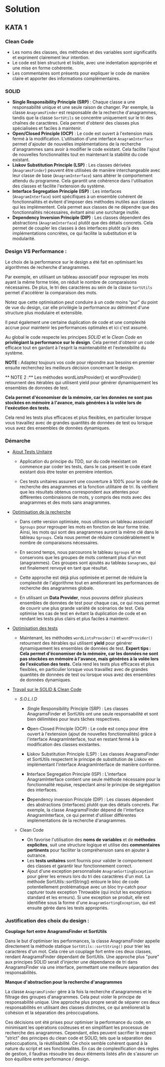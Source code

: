 # Solution

## KATA 1

### Clean Code
- Les noms des classes, des méthodes et des variables sont significatifs et expriment clairement leur intention.
- Le code est bien structuré et lisible, avec une indentation appropriée et une mise en forme cohérente.
- Les commentaires sont présents pour expliquer le code de manière claire et apporter des informations complémentaires.

### SOLID
- **Single Responsibility Principle (SRP)** : Chaque classe a une responsabilité unique et une seule raison de changer. Par exemple, la classe `AnagramsFinder` est responsable de la recherche d'anagrammes, tandis que la classe `SortUtils` se concentre uniquement sur le tri des chaînes de caractères. Cela permet d'obtenir des classes plus spécialisées et faciles à maintenir.
- **Open/Closed Principle (OCP)** : Le code est ouvert à l'extension mais fermé à la modification. L'utilisation d'une interface `AnagramInterface` permet d'ajouter de nouvelles implémentations de la recherche d'anagrammes sans avoir à modifier le code existant. Cela facilite l'ajout de nouvelles fonctionnalités tout en maintenant la stabilité du code existant.
- **Liskov Substitution Principle (LSP)** : Les classes dérivées (`AnagramsFinder`) peuvent être utilisées de manière interchangeable avec leur classe de base (`AnagramInterface`) sans altérer le comportement attendu du programme. Cela garantit une cohérence dans l'utilisation des classes et facilite l'extension du système.
- **Interface Segregation Principle (ISP)** : Les interfaces (`AnagramInterface`) sont spécifiques à un ensemble cohérent de fonctionnalités et évitent d'imposer des méthodes inutiles aux classes qui les implémentent. Cela permet aux classes de ne dépendre que des fonctionnalités nécessaires, évitant ainsi une surcharge inutile.
- **Dependency Inversion Principle (DIP)** : Les classes dépendent des abstractions (`AnagramInterface`) plutôt que des détails concrets. Cela permet de coupler les classes à des interfaces plutôt qu'à des implémentations concrètes, ce qui facilite la substitution et la modularité.

### Design VS Performance :
Le choix de la performance sur le design a été fait en optimisant les algorithmes de recherche d'anagrammes. 

Par exemple, en utilisant un tableau associatif pour regrouper les mots ayant la même forme triée, on réduit le nombre de comparaisons nécessaires. De plus, le tri des caractères au sein de la classe `SortUtils` permet d'accélérer la comparaison des mots.

Notez que cette optimisation peut conduire à un code moins "pur" du point de vue du design, car elle privilégie la performance au détriment d'une structure plus modulaire et extensible.

Il peut également une certaine duplication de code et une complexité accrue pour maintenir les performances optimales et ici c'est assumé.

Au global le code respecte les principes *SOLID* et le *Clean Code* en **privilégiant la performance sur le design**. Cela permet d'obtenir un code efficace tout en gardant à l'esprit la maintenabilité et l'extensibilité du système.

**NOTE :**
Adaptez toujours vos code pour répondre aux besoins en premier ensuite recherchez les meilleurs décision concernant le design.

** NOTE 2 :**
Les méthodes wordListsProvider() et wordProvider() retournent des itérables qui utilisent yield pour générer dynamiquement les ensembles de données de test.

**Cela permet d'économiser de la mémoire, car les données ne sont pas stockées en mémoire à l'avance, mais générées à la volée lors de l'exécution des tests.**

Cela rend les tests plus efficaces et plus flexibles, en particulier lorsque vous travaillez avec de grandes quantités de données de test ou lorsque vous avez des ensembles de données dynamiques.

### Démarche

- [Ajout Tests Unitaire](v1.php)
  - Application du principe du TDD, sur du code inexistant on commence par coder les tests, dans le cas présent le code étant existant dois être tester en première intention.

  - Ces tests unitaires assurent une couverture à 100% pour le code de recherche des anagrammes et la fonction utilitaire de tri. Ils vérifient que les résultats obtenus correspondent aux attentes pour différentes combinaisons de mots, y compris des mots avec des anagrammes et des mots sans anagrammes.

- [Optimisation de la recherche](v2.php)
  - Dans cette version optimisée, nous utilisons un tableau associatif `$groups` pour regrouper les mots en fonction de leur forme triée. Ainsi, les mots qui sont des anagrammes auront la même clé dans le tableau `$groups`. Cela nous permet de réduire considérablement le nombre de comparaisons nécessaires.

  - En second temps, nous parcourons le tableau `$groups` et ne conservons que les groupes de mots contenant plus d'un mot (anagrammes). Ces groupes sont ajoutés au tableau `$anagrams`, qui est finalement renvoyé en tant que résultat.

  - Cette approche est déjà plus optimisée et permet de réduire la complexité de l'algorithme tout en améliorerant les performances de recherche des anagrammes globale.

  - En utilisant un **Data Provider**, nous pouvons définir plusieurs ensembles de données de test pour chaque cas, ce qui nous permet de couvrir une plus grande variété de scénarios de test. Cela optimise les cas de test en évitant la duplication de code et en rendant les tests plus clairs et plus faciles à maintenir.

- [Optimisation des tests](v3.php)
  - Maintenant, les méthodes `wordListsProvider()` et `wordProvider()` retournent des itérables qui utilisent **yield** pour générer dynamiquement les ensembles de données de test. **Expert tips : Cela permet d'économiser de la mémoire, car les données ne sont pas stockées en mémoire à l'avance, mais générées à la volée lors de l'exécution des tests.**
  Cela rend les tests plus efficaces et plus flexibles, en particulier lorsque vous travaillez avec de grandes quantités de données de test ou lorsque vous avez des ensembles de données dynamiques.
- [Travail sur le SOLID & Clean Code](v4.php)
  - *S.O.L.I.D*
    - *S*ingle Responsibility Principle (SRP) : Les classes AnagramsFinder et SortUtils ont une seule responsabilité et sont bien délimitées pour leurs tâches respectives.

    - **O**pen-Closed Principle (OCP) : Le code est conçu pour être ouvert à l'extension (ajout de nouvelles fonctionnalités) grâce à l'interface AnagramInterface, tout en restant fermé à la modification des classes existantes.

    - **L**iskov Substitution Principle (LSP) : Les classes AnagramsFinder et SortUtils respectent le principe de substitution de Liskov en implémentant l'interface AnagramInterface de manière conforme.

    - **I**nterface Segregation Principle (ISP) : L'interface AnagramInterface contient une seule méthode nécessaire pour la fonctionnalité requise, respectant ainsi le principe de ségrégation des interfaces.

    - **D**ependency inversion Principle (DIP) : Les classes dépendent des abstractions (interfaces) plutôt que des détails concrets. Par exemple, la classe AnagramsFinder dépend de l'interface AnagramInterface, ce qui permet d'utiliser différentes implémentations de la recherche d'anagrammes.

  - Clean Code
    - On favorise l'utilisation des **noms de variables** et de **méthodes explicites**, suit une structure logique et utilise des **commentaires pertinents** pour faciliter la compréhension sans en ajouter à outrance.
    - Les **tests unitaires** sont fournis pour valider le comportement des classes et garantir leur fonctionnement correct.
    - Ajout d'une exception personnalisée `AnagramSortingException` pour gérer les erreurs lors du tri des caractères d'un mot. La méthode SortUtils::sortString() entoure le bloc de code potentiellement problématique avec un bloc try-catch pour capturer toute exception Throwable (qui inclut les exceptions standard et les erreurs). Si une exception se produit, elle est identifiée sous la forme d'une `AnagramSortingException`, qui est ensuite gérée dans les tests appropriés.

### Justification des choix du design :
**Couplage fort entre AnagramsFinder et SortUtils**

Dans le but d'optimiser les performances, la classe AnagramsFinder appelle directement la méthode statique `SortUtils::sortString()` pour trier les caractères d'un mot. Cela crée un couplage fort entre ces deux classes, rendant AnagramsFinder dépendant de SortUtils. Une approche plus "pure" aux principes SOLID serait d'injecter une dépendance de tri dans AnagramsFinder via une interface, permettant une meilleure séparation des responsabilités.

**Manque d'abstraction pour la recherche d'anagrammes**

La classe `AnagramsFinder` gère à la fois la recherche d'anagrammes et le filtrage des groupes d'anagrammes. Cela peut violer le principe de responsabilité unique. Une approche plus propre serait de séparer ces deux responsabilités en utilisant des classes distinctes, ce qui améliorerait la cohésion et la séparation des préoccupations.

Ces décisions ont été prises pour optimiser la performance du code, en minimisant les opérations coûteuses et en simplifiant les processus de recherche des anagrammes. Cependant, elles peuvent sacrifier le respect "strict" des principes du clean code et SOLID, tels que la séparation des préoccupations, la réutilisabilité. Ce choix semble cohérent quand à la nature du script et ses fonctionalitès. En cas de complexification des règles de gestion, il faudras résoudre les deux éléments listés afin de s'assurer un bon équilibre entre performance / design.
